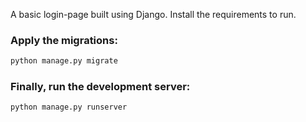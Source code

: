 A basic login-page built using Django.
Install the requirements to run.

<h3>Apply the migrations:</h3>

```python
python manage.py migrate
```
<h3>Finally, run the development server:</h3>

```python
python manage.py runserver
```


